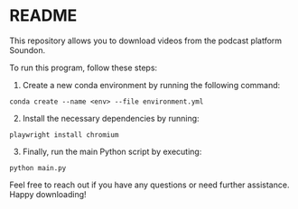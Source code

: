# README

This repository allows you to download videos from the podcast platform Soundon. 

To run this program, follow these steps:

1. Create a new conda environment by running the following command:
```
conda create --name <env> --file environment.yml
```

2. Install the necessary dependencies by running:
```
playwright install chromium
```

3. Finally, run the main Python script by executing:
```
python main.py
```

Feel free to reach out if you have any questions or need further assistance. Happy downloading!

